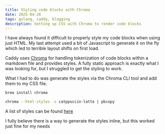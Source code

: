 ```yaml
---
title: Styling code blocks with Chroma 
date: 2025-04-26
tags: golang, caddy, blogging 
description: Setting up CSS with Chroma to render code blocks 
---
```


I have always found it difficult to properly style my code blocks when using just HTML. My last attempt used a bit of Javascript to generate it on the fly which led to terrible layout shifts on first load.

Caddy uses [Chroma](https://github.com/alecthomas/chroma?tab=readme-ov-file#using-the-library) for handling tokenization of code blocks within a markdown file and provides styles. A fully static approach is exactly what I was looking for, but I struggled to get the styling to work.

What I had to do was generate the styles via the Chroma CLI tool and add them to my CSS file.

```sh
brew install chroma

chroma --html-styles -s catppuccin-latte | pbcopy
```

A list of styles can be found [here](https://xyproto.github.io/splash/docs/)

I fully believe there is a way to generate the styles inline, but this worked just fine for my needs


